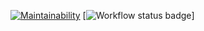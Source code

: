 [![Maintainability](https://api.codeclimate.com/v1/badges/a99a88d28ad37a79dbf6/maintainability)](https://codeclimate.com/github/codeclimate/codeclimate/maintainability)
[![Workflow status badge](https://github.com/actions/hello-world/workflows/.github/workflows/main.yml/badge.svg)]

